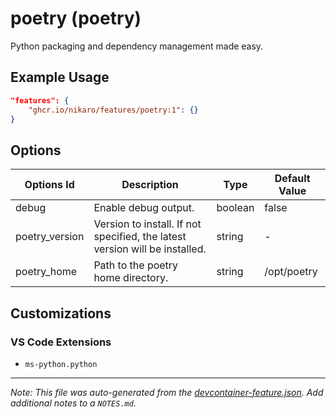 
# poetry (poetry)

Python packaging and dependency management made easy.

## Example Usage

```json
"features": {
    "ghcr.io/nikaro/features/poetry:1": {}
}
```

## Options

| Options Id | Description | Type | Default Value |
|-----|-----|-----|-----|
| debug | Enable debug output. | boolean | false |
| poetry_version | Version to install. If not specified, the latest version will be installed. | string | - |
| poetry_home | Path to the poetry home directory. | string | /opt/poetry |

## Customizations

### VS Code Extensions

- `ms-python.python`



---

_Note: This file was auto-generated from the [devcontainer-feature.json](https://github.com/nikaro/features/blob/main/src/poetry/devcontainer-feature.json).  Add additional notes to a `NOTES.md`._
